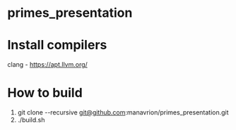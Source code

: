 # primes_presentation

# Install compilers

clang - https://apt.llvm.org/

# How to build

1. git clone --recursive git@github.com:manavrion/primes_presentation.git
2. ./build.sh
